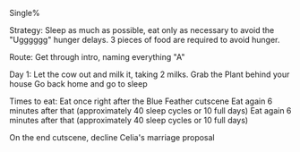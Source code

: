 Single%

Strategy: 
Sleep as much as possible, eat only as necessary to avoid the "Ugggggg" hunger delays. 3 pieces of food are required to avoid hunger. 

Route: 
Get through intro, naming everything "A"

Day 1:
Let the cow out and milk it, taking 2 milks. 
Grab the Plant behind your house
Go back home and go to sleep

Times to eat: 
Eat once right after the Blue Feather cutscene
Eat again 6 minutes after that (approximately 40 sleep cycles or 10 full days)
Eat again 6 minutes after that (approximately 40 sleep cycles or 10 full days)
  
On the end cutscene, decline Celia's marriage proposal
